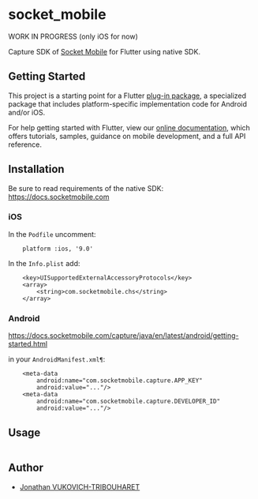 # socket_mobile

WORK IN PROGRESS (only iOS for now)

Capture SDK of [Socket Mobile](https://www.socketmobile.com) for Flutter using native SDK.

## Getting Started

This project is a starting point for a Flutter
[plug-in package](https://flutter.dev/developing-packages/),
a specialized package that includes platform-specific implementation code for
Android and/or iOS.

For help getting started with Flutter, view our
[online documentation](https://flutter.dev/docs), which offers tutorials,
samples, guidance on mobile development, and a full API reference.

## Installation

Be sure to read requirements of the native SDK:
https://docs.socketmobile.com

### iOS

In the `Podfile` uncomment:

```
    platform :ios, '9.0'
```

In the `Info.plist` add:

```
	<key>UISupportedExternalAccessoryProtocols</key>
	<array>
		<string>com.socketmobile.chs</string>
	</array>
```

### Android

https://docs.socketmobile.com/capture/java/en/latest/android/getting-started.html

in your `AndroidManifest.xml¶`:

```
    <meta-data
        android:name="com.socketmobile.capture.APP_KEY"
        android:value="..."/>
    <meta-data
        android:name="com.socketmobile.capture.DEVELOPER_ID"
        android:value="..."/>
```


## Usage

```
```

## Author

- [Jonathan VUKOVICH-TRIBOUHARET](https://github.com/jonathantribouharet)
